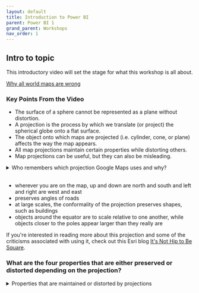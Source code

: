```yaml
---
layout: default
title: Introduction to Power BI
parent: Power BI 1
grand_parent: Workshops
nav_order: 1
---
```



## Intro to topic

This introductory video will set the stage for what this workshop is all about.

[Why all world maps are wrong](https://www.youtube.com/watch?v=kIID5FDi2JQ)

### Key Points From the Video

* The surface of a sphere cannot be represented as a plane without distortion.
* A projection is the process by which we translate (or project) the spherical globe onto a flat surface.
* The object onto which maps are projected (i.e. cylinder, cone, or plane) affects the way the map appears.
* All map projections maintain certain properties while distorting others.
* Map projections can be useful, but they can also be misleading.

<details>
<summary>Who remembers which projection Google Maps uses and why?</summary>

Web Mercator </details>
<br>

- wherever you are on the map, up and down are north and south and left and right are west and east
- preserves angles of roads
- at large scales, the conformality of the projection preserves shapes, such as buildings
- objects around the equator are to scale relative to one another, while objects closer to the poles appear larger than they really are


If you're interested in reading more about this projection and some of the criticisms associated with using it, check out this Esri blog [It's Not Hip to Be Square](https://www.esri.com/arcgis-blog/products/arcgis-pro/mapping/mercator-its-not-hip-to-be-square/).

### What are the four properties that are either preserved or distorted depending on the projection?

<details>
<summary>Properties that are maintained or distorted by projections</summary>
<br>
Shape (angle), size (area), direction, and distance
</details>




